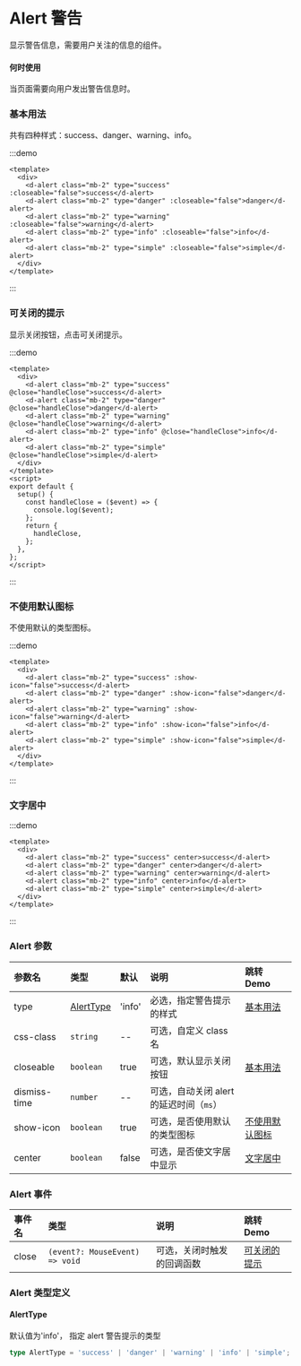 # Alert 警告

显示警告信息，需要用户关注的信息的组件。

#### 何时使用

当页面需要向用户发出警告信息时。

### 基本用法

共有四种样式：success、danger、warning、info。

:::demo

```vue
<template>
  <div>
    <d-alert class="mb-2" type="success" :closeable="false">success</d-alert>
    <d-alert class="mb-2" type="danger" :closeable="false">danger</d-alert>
    <d-alert class="mb-2" type="warning" :closeable="false">warning</d-alert>
    <d-alert class="mb-2" type="info" :closeable="false">info</d-alert>
    <d-alert class="mb-2" type="simple" :closeable="false">simple</d-alert>
  </div>
</template>
```

:::

### 可关闭的提示

显示关闭按钮，点击可关闭提示。

:::demo

```vue
<template>
  <div>
    <d-alert class="mb-2" type="success" @close="handleClose">success</d-alert>
    <d-alert class="mb-2" type="danger" @close="handleClose">danger</d-alert>
    <d-alert class="mb-2" type="warning" @close="handleClose">warning</d-alert>
    <d-alert class="mb-2" type="info" @close="handleClose">info</d-alert>
    <d-alert class="mb-2" type="simple" @close="handleClose">simple</d-alert>
  </div>
</template>
<script>
export default {
  setup() {
    const handleClose = ($event) => {
      console.log($event);
    };
    return {
      handleClose,
    };
  },
};
</script>
```

:::

### 不使用默认图标

不使用默认的类型图标。

:::demo

```vue
<template>
  <div>
    <d-alert class="mb-2" type="success" :show-icon="false">success</d-alert>
    <d-alert class="mb-2" type="danger" :show-icon="false">danger</d-alert>
    <d-alert class="mb-2" type="warning" :show-icon="false">warning</d-alert>
    <d-alert class="mb-2" type="info" :show-icon="false">info</d-alert>
    <d-alert class="mb-2" type="simple" :show-icon="false">simple</d-alert>
  </div>
</template>
```

:::

### 文字居中

:::demo

```vue
<template>
  <div>
    <d-alert class="mb-2" type="success" center>success</d-alert>
    <d-alert class="mb-2" type="danger" center>danger</d-alert>
    <d-alert class="mb-2" type="warning" center>warning</d-alert>
    <d-alert class="mb-2" type="info" center>info</d-alert>
    <d-alert class="mb-2" type="simple" center>simple</d-alert>
  </div>
</template>
```

:::

### Alert 参数

| 参数名       | 类型                    | 默认   | 说明                                    | 跳转 Demo                         |
| :----------- | :---------------------- | :----- | :-------------------------------------- | :-------------------------------- |
| type         | [AlertType](#alerttype) | 'info' | 必选，指定警告提示的样式                | [基本用法](#基本用法)             |
| css-class    | `string`                | --     | 可选，自定义 class 名                   |
| closeable    | `boolean`               | true   | 可选，默认显示关闭按钮                  | [基本用法](#可关闭的提示)         |
| dismiss-time | `number`                | --     | 可选，自动关闭 alert 的延迟时间（`ms`） |
| show-icon    | `boolean`               | true   | 可选，是否使用默认的类型图标            | [不使用默认图标](#不使用默认图标) |
| center       | `boolean`               | false  | 可选，是否使文字居中显示                | [文字居中](#文字居中)             |

### Alert 事件

| 事件名 | 类型                           | 说明                       | 跳转 Demo                     |
| :----- | :----------------------------- | :------------------------- | :---------------------------- |
| close  | `(event?: MouseEvent) => void` | 可选，关闭时触发的回调函数 | [可关闭的提示](#可关闭的提示) |

### Alert 类型定义

#### AlertType

默认值为'info'， 指定 alert 警告提示的类型

```ts
type AlertType = 'success' | 'danger' | 'warning' | 'info' | 'simple';
```
